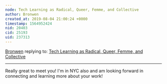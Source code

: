 ```yaml
---
node: Tech Learning as Radical, Queer, Femme, and Collective
author: Bronwen
created_at: 2019-08-04 21:00:24 +0000
timestamp: 1564952424
nid: 20403
cid: 25193
uid: 237313
---
```




[Bronwen](../profile/Bronwen) replying to: [Tech Learning as Radical, Queer, Femme, and Collective](../notes/techlearningcollective/08-03-2019/tech-learning-as-radical-queer-femme-and-collective)

----
Really great to meet you! I'm in NYC also and am looking forward in connecting and learning more about your work!
